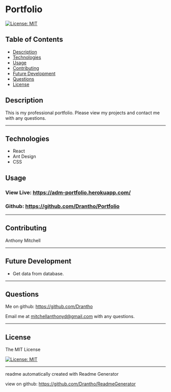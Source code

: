 # Portfolio 

  [![License: MIT](https://img.shields.io/badge/License-MIT-yellow.svg)](https://opensource.org/licenses/MIT)

  ## Table of Contents
  - [Description](#description)
  - [Technologies](#technologies)
  - [Usage](#usage)
  - [Contributing](#contributing)
  - [Future Development](#future-development)
  - [Questions](#questions)
  - [License](#license)

  ## Description

  This is my professional portfolio. Please view my projects and contact me with any questions.

  -------------------------------------------------------------------------------

  ## Technologies

  - React
  - Ant Design
  - CSS

  ## Usage 

  
  ### View Live: https://adm-portfolio.herokuapp.com/

  ### Github: https://github.com/Drantho/Portfolio

  -------------------------------------------------------------------------------

  ## Contributing 

  

  Anthony Mitchell

  -------------------------------------------------------------------------------

  ## Future Development 

  - Get data from database. 

  -------------------------------------------------------------------------------

  ## Questions
  Me on github: https://github.com/Drantho 

  Email me at mitchellanthonyd@gmail.com with any questions. 

  -------------------------------------------------------------------------------

  
  ## License 
 
The MIT License 

[![License: MIT](https://img.shields.io/badge/License-MIT-yellow.svg)](https://opensource.org/licenses/MIT) 

  
  ------------------------------------------------------------------------------

   readme automatically created with Readme Generator 

   view on github: https://github.com/Drantho/ReadmeGenerator
